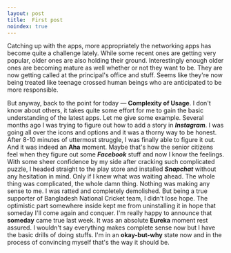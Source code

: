 ```yaml
---
layout: post
title:  First post
noindex: true
---
```


Catching up with the apps, more appropriately the networking apps has become quite a challenge lately. While some recent ones are getting very popular, older ones are also holding their ground. Interestingly enough older ones are becoming mature as well whether or not they want to be. They are now getting called at the principal's office and stuff. Seems like they're now being treated like teenage crossed human beings who are anticipated to be more responsible.

But anyway, back to the point for today — **Complexity of Usage**. I don't know about others, it takes quite some effort for me to gain the basic understanding of the latest apps. Let me give some example. Several months ago I was trying to figure out how to add a story in ***Instagram***. I was going all over the icons and options and it was a thorny way to be honest. After 8-10 minutes of uttermost struggle, I was finally able to figure it out. And it was indeed an **Aha** moment. Maybe that's how the senior citizens feel when they figure out some ***Facebook*** stuff and now I know the feelings. With some sheer confidence by my side after cracking such complicated puzzle, I headed straight to the play store and installed ***Snapchat*** without any hesitation in mind. Only if I knew what was waiting ahead. The whole thing was complicated, the whole damn thing. Nothing was making any sense to me. I was ratted and completely demolished. But being a true supporter of Bangladesh National Cricket team, I didn't lose hope. The optimistic part somewhere inside kept me from uninstalling it in hope that someday I'll come again and conquer. I'm really happy to announce that **someday** came true last week. It was an absolute **Eureka** moment rest assured. I wouldn't say everything makes complete sense now but I have the basic drills of doing stuffs. I'm in an **okay-but-why** state now and in the process of convincing myself that's the way it should be. 